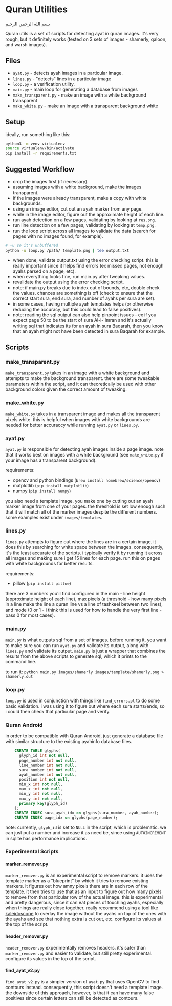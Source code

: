 # Quran Utilities

بسم الله الرحمن الرحيم

Quran utils is a set of scripts for detecting ayat in quran images. it's very rough, but it definitely works (tested on 3 sets of images - shamerly, qaloon, and warsh images).

## Files

* `ayat.py` - detects ayah images in a particular image.
* `lines.py` - "detects" lines in a particular image
* `loop.py` - a verification utility.
* `main.py` - main loop for generating a database from images
* `make_transparent.py` - make an image with a white background transparent
* `make_white.py` - make an image with a transparent background white

## Setup

ideally, run something like this:

```sh
python3 -m venv virtualenv
source virtualenv/bin/activate
pip install -r requirements.txt
```

## Suggested Workflow

- crop the images first (if necessary).
- assuming images with a white background, make the images transparent.
- if the images were already transparent, make a copy with white backgrounds.
- using an image editor, cut out an ayah marker from any page.
- while in the image editor, figure out the approximate height of each line.
- run ayah detection on a few pages, validating by looking at `res.png`.
- run line detection on a few pages, validating by looking at `temp.png`.
- run the loop script across all images to validate the data (search for pages
  with no images found, for example).

```sh
# -u so it's unbuffered
python -u loop.py /path/ template.png | tee output.txt
```

- when done, validate output.txt using the error checking script. this is
  really important since it helps find errors (ex missed pages, not enough
  ayahs parsed on a page, etc).
- when everything looks fine, run main.py after tweaking values.
- revalidate the output using the error checking script.
- note: if main.py breaks due to index out of bounds, etc, double check the
  values. chances are something is off (check to ensure that the correct start
  sura, end sura, and number of ayahs per sura are set).
- in some cases, having multiple ayah templates helps (or otherwise reducing
  the accuracy, but this could lead to false positives).
- note: reading the sql output can also help pinpoint issues - ex if you
  expect page 50 to be the start of sura Al-i-'Imran and it's actually writing
  sql that indicates its for an ayah in sura Baqarah, then you know that an
  ayah might not have been detected in sura Baqarah for example.


## Scripts

### make_transparent.py

`make_transparent.py` takes in an image with a white background and attempts
to make the background transparent. there are some tweakable parameters within
the script, and it can theoretically be used with other background colors
given the correct amount of tweaking.


### make_white.py

`make_white.py` takes in a transparent image and makes all the transparent
pixels white. this is helpful when images with white backgrounds are needed
for better accuraccy while running `ayat.py` or `lines.py`.


### ayat.py

`ayat.py` is responsible for detecting ayah images inside a page image. note that it works best on images with a white background (see `make_white.py` if your image has a transparent background).

requirements:

* opencv and python bindings (`brew install homebrew/science/opencv`)
* matplotlib (`pip install matplotlib`)
* numpy (`pip install numpy`)

you also need a template image. you make one by cutting out an ayah marker image from one of your pages. the threshold is set low enough such that it will match all of the marker images despite the different numbers. some examples exist under `images/templates`.

### lines.py

`lines.py` attempts to figure out where the lines are in a certain image. it does this by searching for white space between the images. consequently, it's the least accurate of the scripts. i typically verify it by running it across all images and making sure i get 15 lines for each page. run this on pages with white backgrounds for better results.

requirements:

* pillow (`pip install pillow`)

there are 3 numbers you'll find configured in the main - line height (approximate height of each line), max pixels (a threshold - how many pixels in a line make the line a quran line vs a line of tashkeel between two lines), and mode (0 or 1 - i think this is used for how to handle the very first line - pass 0 for most cases).

### main.py

`main.py` is what outputs sql from a set of images. before running it, you want to make sure you can run `ayat.py` and validate its output, along with `lines.py` and validate its output. `main.py` is just a wrapper that combines the results from the above scripts to generate sql, which it prints to the command line.

to run it:
`python main.py images/shamerly images/template/shamerly.png > shamerly.out`

### loop.py

`loop.py` is used in conjunction with things like `find_errors.pl` to do some basic validation. i was using it to figure out where each sura starts/ends, so i could then
check that particular page and verify.

### Quran Android

in order to be compatible with Quran Android, just generate a database file with similar structure to the existing ayahinfo database files.

```sql
    CREATE TABLE glyphs(
      glyph_id int not null,
      page_number int not null,
      line_number int not null,
      sura_number int not null,
      ayah_number int not null,
      position int not null,
      min_x int not null,
      max_x int not null,
      min_y int not null,
      max_y int not null,
      primary key(glyph_id)
    );
    CREATE INDEX sura_ayah_idx on glyphs(sura_number, ayah_number);
    CREATE INDEX page_idx on glyphs(page_number);
```

note: currently, `glyph_id` is set to `NULL` in the script, which is problematic. we can just put a number and increase it as need be, since using `AUTOINCREMENT` in sqlite has performance implications.


### Experimental Scripts

#### marker_remover.py

`marker_remover.py` is an experimental script to remove markers. it uses the template marker as a "blueprint" by which it tries to remove existing markers. it figures out how amny pixels there are in each row of the template. it then tries to use that as an input to figure out how many pixels to remove from that particular row of the actual image. this is experimental and pretty dangerous, since it can eat pieces of touching ayahs, especially when things are really close together. really recommend using a tool like [kaleidoscope](https://www.kaleidoscopeapp.com) to overlay the image without the ayahs on top of the ones with the ayahs and see that nothing extra is cut out, etc. configure its values at the top of the script.


#### header_remover.py

`header_remover.py` experimentally removes headers. it's safer than `marker_remover.py` and easier to validate, but still pretty experimental. configure its values in the top of the script.


#### find_ayat_v2.py

`find_ayat_v2.py` is a simpler version of `ayat.py` that uses OpenCV to find contours instead. consequently, this script doesn't need a template image. the downside of this approach, however, is that it can have many false positives since certain letters can still be detected as contours.
